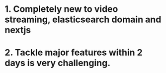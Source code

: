 # 1. Completely new to video streaming, elasticsearch domain and nextjs
# 2. Tackle major features within 2 days is very challenging.

